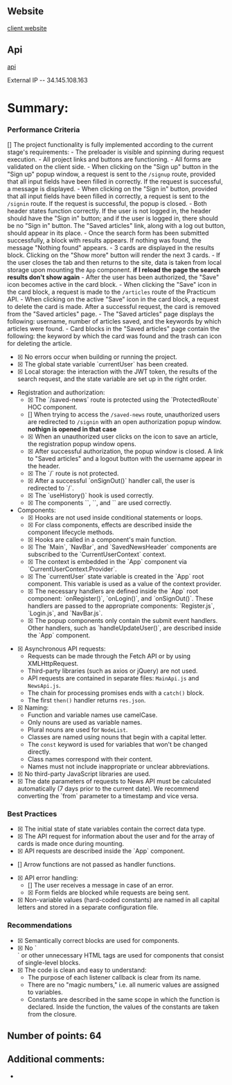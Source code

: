## Website
[client website](https://www.explorer-news.students.nomoreparties.sbs/)

## Api
[api](https://api.explorer-news.students.nomoreparties.sbs/)


External IP -- 34.145.108.163


# Summary:
### Performance Criteria

[] <!--30.27--> The project functionality is fully implemented according to the current stage's requirements:
    - The preloader is visible and spinning during request execution.
    - All project links and buttons are functioning.
    - All forms are validated on the client side.
    - When clicking on the "Sign up" button in the "Sign up" popup window, a request is sent to the `/signup` route, provided that all input fields have been filled in correctly. If the request is successful, a message is displayed.
    - When clicking on the "Sign in" button, provided that all input fields have been filled in correctly, a request is sent to the `/signin` route. If the request is successful, the popup is closed.
    - Both header states function correctly. If the user is not logged in, the header should have the "Sign in" button; and if the user is logged in, there should be no "Sign in" button. The "Saved articles" link, along with a log out button, should appear in its place.
    - Once the search form has been submitted successfully, a block with results appears. If nothing was found, the message "Nothing found" appears.
    - 3 cards are displayed in the results block. Clicking on the "Show more" button will render the next 3 cards.
    - If the user closes the tab and then returns to the site, data is taken from local storage upon mounting the `App` component.
**if I reload the page the search results don't show again**
    - After the user has been authorized, the "Save" icon becomes active in the card block.
    - When clicking the "Save" icon in the card block, a request is made to the `/articles` route of the Practicum API.
    - When clicking on the active "Save" icon in the card block, a request to delete the card is made. After a successful request, the card is removed from the "Saved articles" page.
    - The "Saved articles" page displays the following: username, number of articles saved, and the keywords by which articles were found.
    - Card blocks in the "Saved articles" page contain the following: the keyword by which the card was found and the trash can icon for deleting the article.
- [x] <!--2.16--> No errors occur when building or running the project.
- [x] <!--2.16--> The global state variable `currentUser` has been created.
- [x] <!--2.16--> Local storage: the interaction with the JWT token, the results of the search request, and the state variable are set up in the right order.
- Registration and authorization:
    - [x] <!--2.16--> The `/saved-news` route is protected using the `ProtectedRoute` HOC component.
    - [] <!--2.16--> When trying to access the `/saved-news` route, unauthorized users are redirected to `/signin` with an open authorization popup window.
**nothign is opened in that case**
    - [x] <!--2.16--> When an unauthorized user clicks on the icon to save an article, the registration popup window opens.
    - [x] <!--2.16--> After successful authorization, the popup window is closed. A link to "Saved articles" and a logout button with the username appear in the header.
    - [x] <!--2.16--> The `/` route is not protected.
    - [x] <!--2.16--> After a successful `onSignOut()` handler call, the user is redirected to `/`.
    - [x] <!--2.16--> The `useHistory()` hook is used correctly.
    - [x] <!--2.16--> The components `<Switch />`, `<Route />`, and `<Redirect />` are used correctly.
- Components:
    - [x] <!--2.16--> Hooks are not used inside conditional statements or loops.
    - [x] <!--2.16--> For class components, effects are described inside the component lifecycle methods.
    - [x] <!--2.16--> Hooks are called in a component's main function.
    - [x] <!--2.16--> The `Main`, `NavBar`, and `SavedNewsHeader` components are subscribed to the `CurrentUserContext` context.
    - [x] <!--2.16--> The context is embedded in the `App` component via `CurrentUserContext.Provider`.
    - [x] <!--2.16--> The `currentUser` state variable is created in the `App` root component. This variable is used as a value of the context provider.
    - [x] <!--2.16--> The necessary handlers are defined inside the `App` root component: `onRegister()`, `onLogin()`, and `onSignOut()`. These handlers are passed to the appropriate components: `Register.js`, `Login.js`, and `NavBar.js`.
    - [x] <!--2.16--> The popup components only contain the submit event handlers. Other handlers, such as `handleUpdateUser()`, are described inside the `App` component.
- [x] <!--2.16--> Asynchronous API requests:
	- Requests can be made through the Fetch API or by using XMLHttpRequest.
	- Third-party libraries (such as axios or jQuery) are not used.
	- API requests are contained in separate files: `MainApi.js` and `NewsApi.js`.
	- The chain for processing promises ends with a `catch()` block.
	- The first `then()` handler returns `res.json`.
- [x] <!--2.16--> Naming:
	- Function and variable names use camelCase.
	- Only nouns are used as variable names.
	- Plural nouns are used for `NodeList`.
	- Classes are named using nouns that begin with a capital letter.
	- The `const` keyword is used for variables that won't be changed directly.
	- Class names correspond with their content.
	- Names must not include inappropriate or unclear abbreviations.
- [x] <!--2.16--> No third-party JavaScript libraries are used.
- [x] <!--2.16--> The date parameters of requests to News API must be calculated automatically (7 days prior to the current date). We recommend converting the `from` parameter to a timestamp and vice versa.

### Best Practices

- [x] <!--1.88--> The initial state of state variables contain the correct data type.
- [x] <!--1.88--> The API request for information about the user and for the array of cards is made once during mounting.
- [x] <!--1.88--> API requests are described inside the `App` component.
- [] <!--1.88--> Arrow functions are not passed as handler functions.
- [x] <!--1.88--> API error handling:
    - [] <!--1.88--> The user receives a message in case of an error.
    - [x] <!--1.88--> Form fields are blocked while requests are being sent.
- [x] <!--1.88--> Non-variable values (hard-coded constants) are named in all capital letters and stored in a separate configuration file.

### Recommendations

- [x] <!--1.67--> Semantically correct blocks are used for components.
- [x] <!--1.67--> No `<div>` or other unnecessary HTML tags are used for components that consist of single-level blocks.
- [x] <!--1.67--> The code is clean and easy to understand:
    - The purpose of each listener callback is clear from its name.
    - There are no "magic numbers," i.e. all numeric values are assigned to variables.
    - Сonstants are described in the same scope in which the function is declared. Inside the function, the values of the constants are taken from the closure.

## Number of points: 64

## Additional comments:
- 
